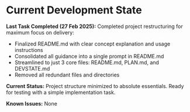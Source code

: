 # Current Development State

**Last Task Completed (27 Feb 2025):**
Completed project restructuring for maximum focus on delivery:
- Finalized README.md with clear concept explanation and usage instructions
- Consolidated all guidance into a single prompt in README.md
- Streamlined to just 3 core files: README.md, PLAN.md, and DEVSTATE.md
- Removed all redundant files and directories

**Current Status:**
Project structure minimized to absolute essentials. Ready for testing with a simple implementation task.

**Known Issues:**
None
